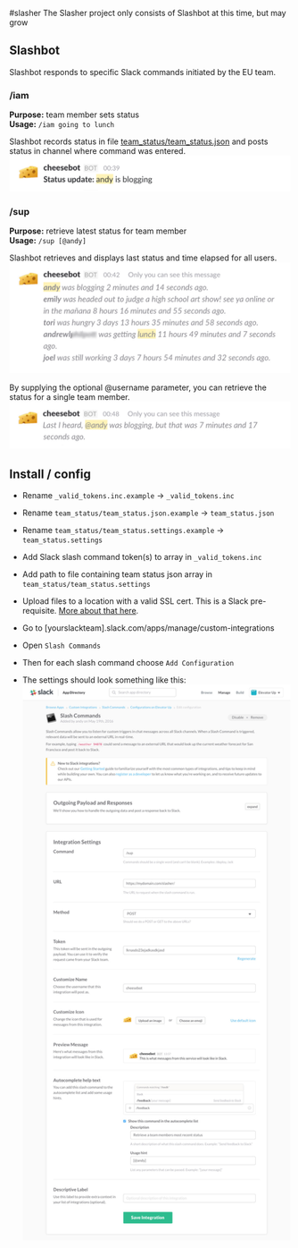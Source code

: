 #slasher
The Slasher project only consists of Slashbot at this time, but may grow


## Slashbot
Slashbot responds to specific Slack commands initiated by the EU team.



### /iam

**Purpose:** team member sets status<br>
**Usage:** `/iam going to lunch`

Slashbot records status in file [team_status/team_status.json](team_status/team_status.json.example) and posts status in channel where command was entered.<br>
![Output of /iam going to lunch](/readme_img/iam-status.jpg?raw=true)



### /sup
**Purpose:** retrieve latest status for team member<br>
**Usage:** `/sup [@andy]`

Slashbot retrieves and displays last status and time elapsed for all users.<br>
![Output of /sup @andy](/readme_img/sup-all.jpg?raw=true)

By supplying the optional @username parameter, you can retrieve the status for a single team member.<br>
![Output of /sup](/readme_img/sup-andy.jpg?raw=true)


## Install / config
- Rename `_valid_tokens.inc.example` -> `_valid_tokens.inc`
- Rename `team_status/team_status.json.example` -> `team_status.json`
- Rename `team_status/team_status.settings.example` -> `team_status.settings`
- Add Slack slash command token(s) to array in `_valid_tokens.inc`
- Add path to file containing team status json array in `team_status/team_status.settings`
- Upload files to a location with a valid SSL cert. This is a Slack pre-requisite. [More about that here](https://api.slack.com/slash-commands#ssl).

- Go to [yourslackteam].slack.com/apps/manage/custom-integrations
- Open `Slash Commands`
- Then for each slash command choose `Add Configuration`
- The settings should look something like this:
![Slack slash command settings](/readme_img/slack-slash-command-settings.jpg?raw=true)

